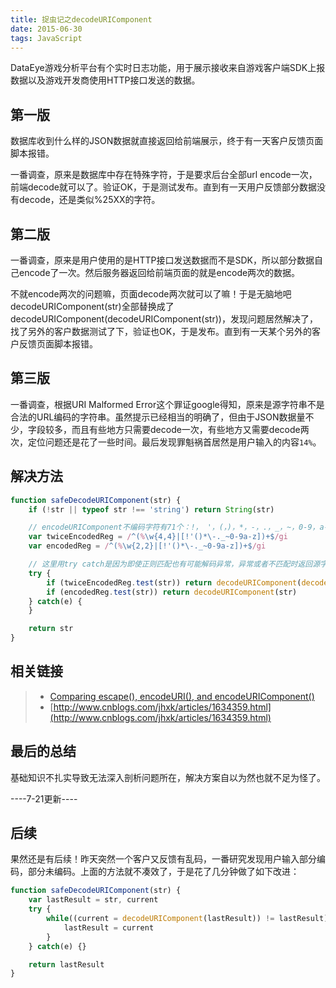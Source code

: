```yaml
---
title: 捉虫记之decodeURIComponent
date: 2015-06-30
tags: JavaScript
---
```


DataEye游戏分析平台有个实时日志功能，用于展示接收来自游戏客户端SDK上报数据以及游戏开发商使用HTTP接口发送的数据。
## 第一版

数据库收到什么样的JSON数据就直接返回给前端展示，终于有一天客户反馈页面脚本报错。

一番调查，原来是数据库中存在特殊字符，于是要求后台全部url encode一次，前端decode就可以了。验证OK，于是测试发布。直到有一天用户反馈部分数据没有decode，还是类似%25XX的字符。
## 第二版

一番调查，原来是用户使用的是HTTP接口发送数据而不是SDK，所以部分数据自己encode了一次。然后服务器返回给前端页面的就是encode两次的数据。

不就encode两次的问题嘛，页面decode两次就可以了嘛！于是无脑地吧decodeURIComponent(str)全部替换成了decodeURIComponent(decodeURIComponent(str))，发现问题居然解决了，找了另外的客户数据测试了下，验证也OK，于是发布。直到有一天某个另外的客户反馈页面脚本报错。
## 第三版

一番调查，根据URI Malformed Error这个罪证google得知，原来是源字符串不是合法的URL编码的字符串。虽然提示已经相当的明确了，但由于JSON数据量不少，字段较多，而且有些地方只需要decode一次，有些地方又需要decode两次，定位问题还是花了一些时间。最后发现罪魁祸首居然是用户输入的内容`14%`。
## 解决方法

``` javascript
function safeDecodeURIComponent(str) {
    if (!str || typeof str !== 'string') return String(str)

    // encodeURIComponent不编码字符有71个：!， '，(，)，*，-，.，_，~，0-9，a-z，A-Z
    var twiceEncodedReg = /^(%\w{4,4}|[!'()*\-._~0-9a-z])+$/gi
    var encodedReg = /^(%\w{2,2}|[!'()*\-._~0-9a-z])+$/gi

    // 这里用try catch是因为即使正则匹配也有可能解码异常，异常或者不匹配时返回源字符串即可
    try {
        if (twiceEncodedReg.test(str)) return decodeURIComponent(decodeURIComponent(str))
        if (encodedReg.test(str)) return decodeURIComponent(str)
    } catch(e) {
    }

    return str
}
```
## 相关链接

> - [Comparing escape(), encodeURI(), and encodeURIComponent()](http://xkr.us/articles/javascript/encode-compare/)
> - [http://www.cnblogs.com/jhxk/articles/1634359.html](http://www.cnblogs.com/jhxk/articles/1634359.html)
## 最后的总结

基础知识不扎实导致无法深入剖析问题所在，解决方案自以为然也就不足为怪了。

----7-21更新----
## 后续

果然还是有后续！昨天突然一个客户又反馈有乱码，一番研究发现用户输入部分编码，部分未编码。上面的方法就不凑效了，于是花了几分钟做了如下改进：

``` js
function safeDecodeURIComponent(str) {
    var lastResult = str, current
    try {
        while((current = decodeURIComponent(lastResult)) != lastResult) {
            lastResult = current
        }
    } catch(e) {}

    return lastResult
}
```
